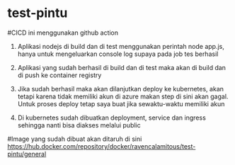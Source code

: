 # test-pintu

#CICD ini menggunakan github action

1. Aplikasi nodejs di build dan di test menggunakan perintah node app.js, hanya untuk mengeluarkan console log supaya pada job tes berhasil

2. Aplikasi yang sudah berhasil di build dan di test maka akan di build dan di push ke container registry

3. Jika sudah berhasil maka akan dilanjutkan deploy ke kubernetes, akan tetapi karena tidak memiliki akun di azure makan step di sini akan gagal. Untuk proses deploy tetap saya buat jika sewaktu-waktu memiliki akun

4. Di kubernetes sudah dibuatkan deployment, service dan ingress sehingga nanti bisa diakses melalui public

#Image yang sudah dibuat akan ditaruh di sini https://hub.docker.com/repository/docker/ravencalamitous/test-pintu/general

